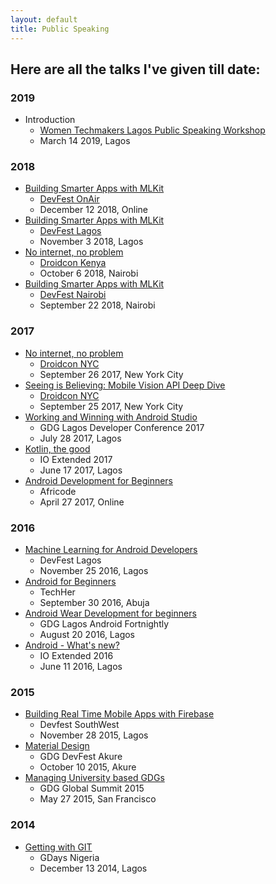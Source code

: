 ```yaml
---
layout: default
title: Public Speaking
---
```


## Here are all the talks I've given till date:
### 2019

- Introduction
  - [Women Techmakers Lagos Public Speaking Workshop](https://www.meetup.com/gdg-lagos/events/259355009/)
  - March 14 2019, Lagos
   
### 2018
   
- [Building Smarter Apps with MLKit](https://speakerdeck.com/moyheen/building-smarter-apps-with-mlkit)
    - [DevFest OnAir](https://devfest.withgoogle.com/events/devfestonair18#schedule)
    - December 12  2018, Online
- [Building Smarter Apps with MLKit](https://speakerdeck.com/moyheen/building-smarter-apps-with-mlkit)
  - [DevFest Lagos](https://www.meetup.com/gdg-lagos/events/255085499/)
  - November 3 2018, Lagos
- [No internet, no problem](https://www.slideshare.net/AnnyceDavis/no-internet-no-problem)
  - [Droidcon Kenya](https://droidcon.co.ke/)
  - October 6 2018, Nairobi
- [Building Smarter Apps with MLKit](https://speakerdeck.com/moyheen/building-smarter-apps-with-mlkit)
  - [DevFest Nairobi](https://www.meetup.com/GDG-Nairobi/events/252860861/)
  - September 22 2018, Nairobi
  
### 2017  
  
- [No internet, no problem](https://www.slideshare.net/AnnyceDavis/no-internet-no-problem)
  - [Droidcon NYC](https://www.nyc.droidcon.com/)
  - September 26 2017, New York City
- [Seeing is Believing: Mobile Vision API Deep Dive](https://speakerdeck.com/moyheen/seeing-is-believing-mobile-vision-api-deep-dive)
  - [Droidcon NYC](https://www.nyc.droidcon.com/)
  - September 25 2017, New York City
- [Working and Winning with Android Studio](https://speakerdeck.com/moyheen/working-and-winning-with-android-studio)
  - GDG Lagos Developer Conference 2017
  - July 28 2017, Lagos
- [Kotlin, the good](https://speakerdeck.com/moyheen/kotlin-the-good-1)
  - IO Extended 2017
  - June 17 2017, Lagos
- [Android Development for Beginners](https://speakerdeck.com/moyheen/android-development-for-beginners)
  - Africode
  - April 27 2017, Online
  
### 2016
  
- [Machine Learning for Android Developers](https://speakerdeck.com/moyheen/machine-learning-for-android-developers)
  - DevFest Lagos
  - November 25 2016, Lagos
- [Android for Beginners](https://speakerdeck.com/moyheen/android-for-beginners)
  - TechHer
  - September 30 2016, Abuja
- [Android Wear Development for beginners](https://speakerdeck.com/moyheen/android-wear-development-for-beginners)
  - GDG Lagos Android Fortnightly
  - August 20 2016, Lagos
- [Android - What's new?](https://speakerdeck.com/moyheen/android-whats-new)
  - IO Extended 2016
  - June 11 2016, Lagos
  
### 2015
  
- [Building Real Time Mobile Apps with Firebase](https://speakerdeck.com/moyheen/devfest-southwest-nigeria-firebase)
  - Devfest SouthWest
  - November 28 2015, Lagos
- [Material Design](https://speakerdeck.com/moyheen/material-design)
  - GDG DevFest Akure
  - October 10 2015, Akure
- [Managing University based GDGs](https://speakerdeck.com/moyheen/managing-university-based-gdgs)
  - GDG Global Summit 2015
  - May 27 2015, San Francisco
  
### 2014
  
- [Getting with GIT](https://speakerdeck.com/moyheen/getting-with-git)
  - GDays Nigeria
  - December 13 2014, Lagos

